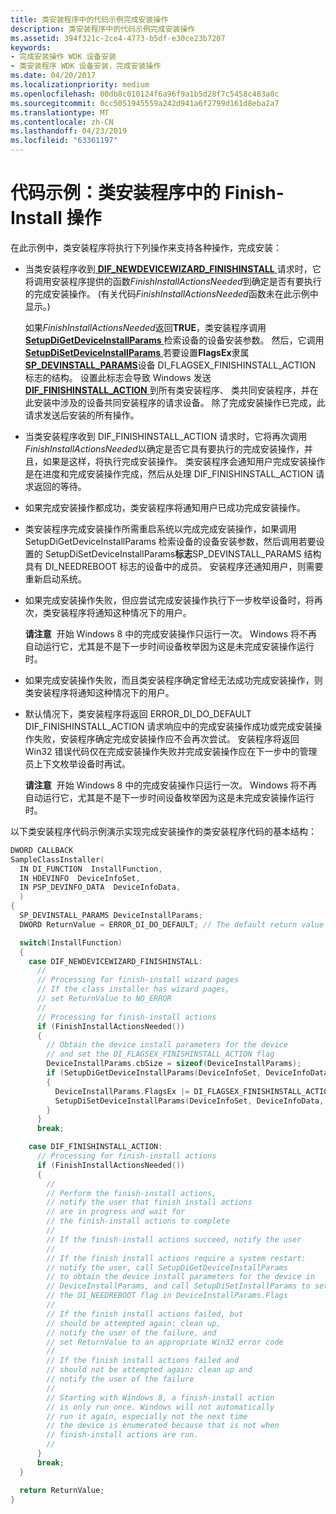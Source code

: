 ```yaml
---
title: 类安装程序中的代码示例完成安装操作
description: 类安装程序中的代码示例完成安装操作
ms.assetid: 394f321c-2ce4-4773-b5df-e30ce23b7207
keywords:
- 完成安装操作 WDK 设备安装
- 类安装程序 WDK 设备安装，完成安装操作
ms.date: 04/20/2017
ms.localizationpriority: medium
ms.openlocfilehash: 00db8c010124f6a96f9a1b5d28f7c5458c483a0c
ms.sourcegitcommit: 0cc5051945559a242d941a6f2799d161d8eba2a7
ms.translationtype: MT
ms.contentlocale: zh-CN
ms.lasthandoff: 04/23/2019
ms.locfileid: "63361197"
---
```

# <a name="code-example-finish-install-actions-in-a-class-installer"></a>代码示例：类安装程序中的 Finish-Install 操作


在此示例中，类安装程序将执行下列操作来支持各种操作，完成安装：

-   当类安装程序收到[ **DIF_NEWDEVICEWIZARD_FINISHINSTALL** ](https://msdn.microsoft.com/library/windows/hardware/ff543702)请求时，它将调用安装程序提供的函数*FinishInstallActionsNeeded*到确定是否有要执行的完成安装操作。 (有关代码*FinishInstallActionsNeeded*函数未在此示例中显示。)

    如果*FinishInstallActionsNeeded*返回**TRUE**，类安装程序调用[ **SetupDiGetDeviceInstallParams** ](https://msdn.microsoft.com/library/windows/hardware/ff551104)检索设备的设备安装参数。 然后，它调用[ **SetupDiSetDeviceInstallParams** ](https://msdn.microsoft.com/library/windows/hardware/ff552141)若要设置**FlagsEx**隶属[ **SP_DEVINSTALL_PARAMS**](https://msdn.microsoft.com/library/windows/hardware/ff552346)设备 DI_FLAGSEX_FINISHINSTALL_ACTION 标志的结构。 设置此标志会导致 Windows 发送[ **DIF_FINISHINSTALL_ACTION** ](https://msdn.microsoft.com/library/windows/hardware/ff543684)到所有类安装程序、 类共同安装程序，并在此安装中涉及的设备共同安装程序的请求设备。 除了完成安装操作已完成，此请求发送后安装的所有操作。

-   当类安装程序收到 DIF_FINISHINSTALL_ACTION 请求时，它将再次调用*FinishInstallActionsNeeded*以确定是否它具有要执行的完成安装操作，并且，如果是这样，将执行完成安装操作。 类安装程序会通知用户完成安装操作是在进度和完成安装操作完成，然后从处理 DIF_FINISHINSTALL_ACTION 请求返回的等待。

-   如果完成安装操作都成功，类安装程序将通知用户已成功完成安装操作。

-   类安装程序完成安装操作所需重启系统以完成完成安装操作，如果调用 SetupDiGetDeviceInstallParams 检索设备的设备安装参数，然后调用若要设置的 SetupDiSetDeviceInstallParams**标志**SP_DEVINSTALL_PARAMS 结构具有 DI_NEEDREBOOT 标志的设备中的成员。 安装程序还通知用户，则需要重新启动系统。

-   如果完成安装操作失败，但应尝试完成安装操作执行下一步枚举设备时，将再次，类安装程序将通知这种情况下的用户。

    **请注意**  开始 Windows 8 中的完成安装操作只运行一次。 Windows 将不再自动运行它，尤其是不是下一步时间设备枚举因为这是未完成安装操作运行时。

     

-   如果完成安装操作失败，而且类安装程序确定曾经无法成功完成安装操作，则类安装程序将通知这种情况下的用户。

-   默认情况下，类安装程序将返回 ERROR_DI_DO_DEFAULT DIF_FINISHINSTALL_ACTION 请求响应中的完成安装操作成功或完成安装操作失败，安装程序确定完成安装操作应不会再次尝试。 安装程序将返回 Win32 错误代码仅在完成安装操作失败并完成安装操作应在下一步中的管理员上下文枚举设备时再试。

    **请注意**  开始 Windows 8 中的完成安装操作只运行一次。 Windows 将不再自动运行它，尤其是不是下一步时间设备枚举因为这是未完成安装操作运行时。

     

以下类安装程序代码示例演示实现完成安装操作的类安装程序代码的基本结构：

```cpp
DWORD CALLBACK
SampleClassInstaller(
  IN DI_FUNCTION  InstallFunction,
  IN HDEVINFO  DeviceInfoSet,
  IN PSP_DEVINFO_DATA  DeviceInfoData,
  )
{
  SP_DEVINSTALL_PARAMS DeviceInstallParams;
  DWORD ReturnValue = ERROR_DI_DO_DEFAULT; // The default return value

  switch(InstallFunction)
  {
    case DIF_NEWDEVICEWIZARD_FINISHINSTALL:
      //
      // Processing for finish-install wizard pages
      // If the class installer has wizard pages,
      // set ReturnValue to NO_ERROR
      //
      // Processing for finish-install actions
      if (FinishInstallActionsNeeded())
      {
        // Obtain the device install parameters for the device
        // and set the DI_FLAGSEX_FINISHINSTALL_ACTION flag
        DeviceInstallParams.cbSize = sizeof(DeviceInstallParams);
        if (SetupDiGetDeviceInstallParams(DeviceInfoSet, DeviceInfoData, &DeviceInstallParams))
        {
          DeviceInstallParams.FlagsEx |= DI_FLAGSEX_FINISHINSTALL_ACTION;
          SetupDiSetDeviceInstallParams(DeviceInfoSet, DeviceInfoData, &DeviceInstallParams);
        }
      }
      break;

    case DIF_FINISHINSTALL_ACTION:
      // Processing for finish-install actions
      if (FinishInstallActionsNeeded())
      {
        //
        // Perform the finish-install actions,
        // notify the user that finish install actions
        // are in progress and wait for
        // the finish-install actions to complete
        //
        // If the finish-install actions succeed, notify the user
        //
        // If the finish install actions require a system restart: 
        // notify the user, call SetupDiGetDeviceInstallParams 
        // to obtain the device install parameters for the device in 
        // DeviceInstallParams, and call SetupDiSetInstallParams to set 
        // the DI_NEEDREBOOT flag in DeviceInstallParams.Flags
        // 
        // If the finish install actions failed, but
        // should be attempted again: clean up,
        // notify the user of the failure, and
        // set ReturnValue to an appropriate Win32 error code
        //
        // If the finish install actions failed and 
        // should not be attempted again: clean up and
        // notify the user of the failure
        //
        // Starting with Windows 8, a finish-install action
        // is only run once. Windows will not automatically
        // run it again, especially not the next time
        // the device is enumerated because that is not when
        // finish-install actions are run.
        //
      }
      break;
  }

  return ReturnValue;
}
```

 

 





